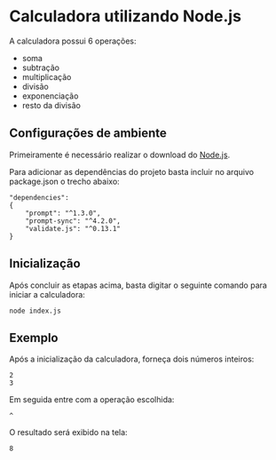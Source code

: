 # Calculadora utilizando Node.js

A calculadora possui 6 operações:
* soma
* subtração
* multiplicação
* divisão 
* exponenciação 
* resto da divisão

## Configurações de ambiente

Primeiramente é necessário realizar o download do [Node.js](https://nodejs.org/en/download).

Para adicionar as dependências do projeto basta incluir no arquivo package.json o trecho abaixo:


    "dependencies": 
    {
        "prompt": "^1.3.0",
        "prompt-sync": "^4.2.0",
        "validate.js": "^0.13.1"
    }


## Inicialização

Após concluir as etapas acima, basta digitar o seguinte comando para iniciar a calculadora:


    node index.js 


## Exemplo

Após a inicialização da calculadora, forneça dois números inteiros:

    2
    3

Em seguida entre com a operação escolhida:

    ^

O resultado será exibido na tela:

    8

